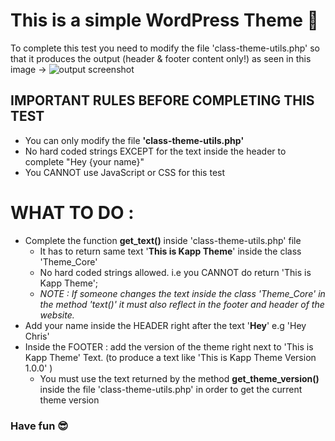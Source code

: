# This is a simple WordPress Theme :slightly_smiling_face:

To complete this test you need to modify the file 'class-theme-utils.php' so that it produces the output (header & footer content only!) as seen in this image -> 
![output screenshot](./output.jpg)


## IMPORTANT RULES BEFORE COMPLETING THIS TEST
* You can only modify the file **'class-theme-utils.php'**
* No hard coded strings EXCEPT for the text inside the header to complete "Hey {your name}"
* You CANNOT use JavaScript or CSS for this test

# WHAT TO DO : 
* Complete the function **get_text()** inside 'class-theme-utils.php' file
    * It has to return same text '**This is Kapp Theme**' inside the class 'Theme_Core'
    * No hard coded strings allowed. i.e you CANNOT do return 'This is Kapp Theme';
    * *NOTE : If someone changes the text inside the class 'Theme_Core' in the method 'text()' it must also reflect in the footer and header of the website.*
* Add your name inside the HEADER right after the text '**Hey**' e.g 'Hey Chris'
* Inside the FOOTER : add the version of the theme right next to 'This is Kapp Theme' Text. (to produce a text like 'This is Kapp Theme Version 1.0.0' )
    * You must use the text returned by the method **get_theme_version()** inside the file 'class-theme-utils.php' in order to get the current theme version

### Have fun :sunglasses: